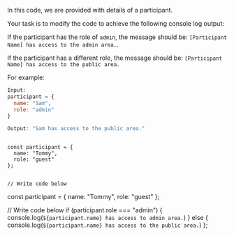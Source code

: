 In this code, we are provided with
details of a participant.

Your task is to modify the code
to achieve the following
console log output:

If the participant has the role
of `admin`, the message should be:
`[Participant Name] has access to the admin area.`.

If the participant has a different role,
the message should be:
`[Participant Name] has access to the public area.`

For example:
```js
Input:
participant = {
  name: "Sam",
  role: "admin"
}

Output: "Sam has access to the public area."
```
<codeblock type="exercise" language="javascript" testMode="fixedInput">
<code>
const participant = {
  name: "Tommy",
  role: "guest"
};

// Write code below
</code>

<solution>
const participant = {
  name: "Tommy",
  role: "guest"
};

// Write code below
if (participant.role === "admin") {
  console.log(`${participant.name} has access to admin area.`)
} else {
  console.log(`${participant.name} has access to the public area.`)
};
</solution>
</codeblock>
